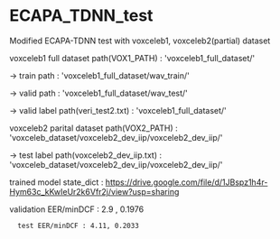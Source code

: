 # ECAPA_TDNN_test
Modified ECAPA-TDNN test with voxceleb1, voxceleb2(partial)  dataset

voxceleb1 full dataset path(VOX1_PATH) : 'voxceleb1_full_dataset/'

-> train path : 'voxceleb1_full_dataset/wav_train/'

-> valid path : 'voxceleb1_full_dataset/wav_test/'

-> valid label path(veri_test2.txt) : 'voxceleb1_full_dataset/'

voxceleb2 parital dataset path(VOX2_PATH) : 'voxceleb_dataset/voxceleb2_dev_iip/voxceleb2_dev_iip/'

-> test label path(voxceleb2_dev_iip.txt) : 'voxceleb_dataset/voxceleb2_dev_iip/voxceleb2_dev_iip/'  

trained model state_dict : https://drive.google.com/file/d/1JBspz1h4r-Hym63c_kKwIeUr2k6Vfr2j/view?usp=sharing

validation EER/minDCF : 2.9 , 0.1976

      test EER/minDCF : 4.11, 0.2033


